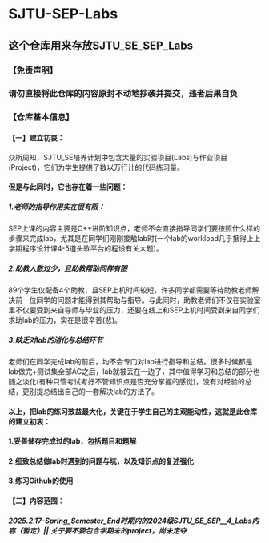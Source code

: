 # SJTU-SEP-Labs
## 这个仓库用来存放SJTU_SE_SEP_Labs
### 【免责声明】
### 请勿直接将此仓库的内容原封不动地抄袭并提交，违者后果自负

### 【仓库基本信息】
#### 【一】建立初衷：
众所周知，SJTU_SE培养计划中包含大量的实验项目(Labs)与作业项目(Project)，它们为学生提供了数以万行计的代码练习量。
#### 但是与此同时，它也存在着一些问题：
##### 1.老师的指导作用实在很有限：
SEP上课的内容主要是C++进阶知识点，老师不会直接指导同学们要按照什么样的步骤来完成lab，尤其是在同学们刚刚接触lab时(一个lab的workload几乎抵得上上学期程序设计课4-5道头歌平台的程设有关大题)。
##### 2.助教人数过少，且助教帮助同样有限
89个学生仅配备4个助教，且SEP上机时间较短，许多同学都需要等待助教老师解决前一位同学的问题才能得到其帮助与指导。与此同时，助教老师们不仅在实验室里不仅要受到来自导师与毕业的压力，还要在线上和SEP上机时间受到来自同学们求助lab的压力，实在是很辛苦(悲)。
##### 3.缺乏对lab的消化与总结环节
老师们在同学完成lab的前后，均不会专门对lab进行指导和总结。很多时候都是lab做完+测试集全部AC之后，lab就被丢在一边了，其中值得学习和总结的部分也随之淡化(有种只管考试考好不管知识点是否充分掌握的感觉)，没有对经验的总结，更别提总结出自己的一套解决lab的方法了。
#### 以上，把lab的练习效益最大化，关键在于学生自己的主观能动性，这就是此仓库的建立初衷：
#### 1.妥善储存完成过的lab，包括题目和题解
#### 2.细致总结做lab时遇到的问题与坑，以及知识点的复述强化
#### 3.练习Github的使用

#### 【二】内容范围：
##### 2025.2.17-Spring_Semester_End时期内的2024级SJTU_SE_SEP__4_Labs内容（暂定）|| 关于要不要包含学期末的project，尚未定夺
  
